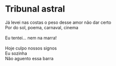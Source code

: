 # Tribunal astral <br />

Já levei nas costas o peso desse amor não dar certo <br/>
Por do sol, poema, carnaval, cinema<br/>
<br/>
Eu tentei... nem na marra!<br/>
<br/>
Hoje culpo nossos signos<br/>
Eu sozinha<br/>
Não aguento essa barra <br/>
